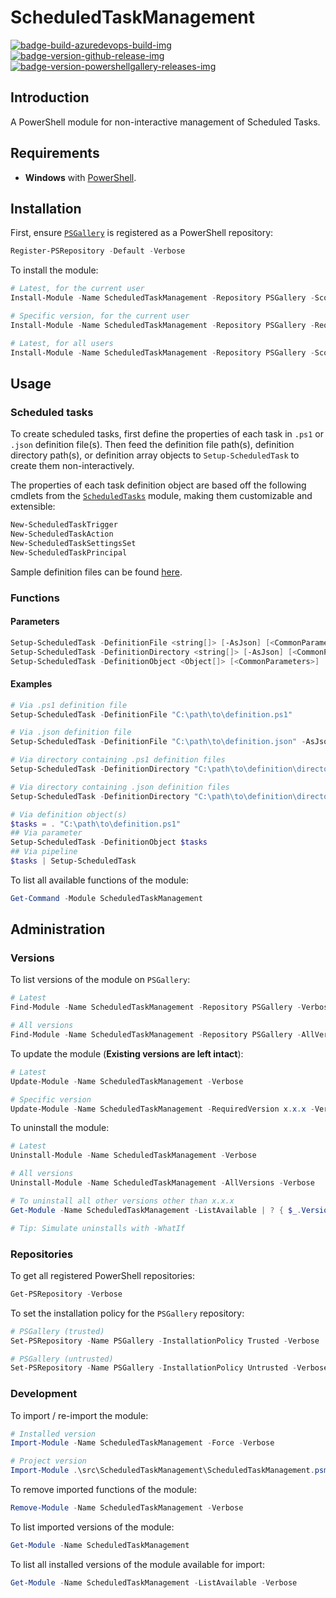 # ScheduledTaskManagement

[![badge-build-azuredevops-build-img][]][badge-build-azuredevops-build-src] [![badge-version-github-release-img][]][badge-version-github-release-src] [![badge-version-powershellgallery-releases-img][]][badge-version-powershellgallery-releases-src]

[badge-build-azuredevops-build-img]: https://img.shields.io/azure-devops/build/theohbrothers/ScheduledTaskManagement/8/master.svg?label=build&logo=azure-pipelines&style=flat-square
[badge-build-azuredevops-build-src]: https://dev.azure.com/theohbrothers/ScheduledTaskManagement/_build?definitionId=8
[badge-version-github-release-img]: https://img.shields.io/github/v/release/theohbrothers/ScheduledTaskManagement?style=flat-square
[badge-version-github-release-src]: https://github.com/theohbrothers/ScheduledTaskManagement/releases
[badge-version-powershellgallery-releases-img]: https://img.shields.io/powershellgallery/v/ScheduledTaskManagement?logo=powershell&logoColor=white&label=PSGallery&labelColor=&style=flat-square
[badge-version-powershellgallery-releases-src]: https://www.powershellgallery.com/packages/ScheduledTaskManagement/

## Introduction

A PowerShell module for non-interactive management of Scheduled Tasks.

## Requirements

* **Windows** with [PowerShell](https://docs.microsoft.com/en-us/powershell/scripting/install/installing-windows-powershell).

## Installation

First, ensure [`PSGallery`](https://www.powershellgallery.com/) is registered as a PowerShell repository:

```powershell
Register-PSRepository -Default -Verbose
```

To install the module:

```powershell
# Latest, for the current user
Install-Module -Name ScheduledTaskManagement -Repository PSGallery -Scope CurrentUser -Verbose

# Specific version, for the current user
Install-Module -Name ScheduledTaskManagement -Repository PSGallery -RequiredVersion x.x.x -Scope CurrentUser -Verbose

# Latest, for all users
Install-Module -Name ScheduledTaskManagement -Repository PSGallery -Scope AllUsers -Verbose
```

## Usage

### Scheduled tasks

To create scheduled tasks, first define the properties of each task in `.ps1` or `.json` definition file(s). Then feed the definition file path(s), definition directory path(s), or definition array objects to `Setup-ScheduledTask` to create them non-interactively.

The properties of each task definition object are based off the following cmdlets from the [`ScheduledTasks`](https://docs.microsoft.com/en-us/powershell/module/scheduledtasks) module, making them customizable and extensible:

```powershell
New-ScheduledTaskTrigger
New-ScheduledTaskAction
New-ScheduledTaskSettingsSet
New-ScheduledTaskPrincipal
```

Sample definition files can be found [here](docs/samples/definitions/scheduledtasks).

### Functions

#### Parameters

```powershell
Setup-ScheduledTask -DefinitionFile <string[]> [-AsJson] [<CommonParameters>]
Setup-ScheduledTask -DefinitionDirectory <string[]> [-AsJson] [<CommonParameters>]
Setup-ScheduledTask -DefinitionObject <Object[]> [<CommonParameters>]
```

#### Examples

```powershell
# Via .ps1 definition file
Setup-ScheduledTask -DefinitionFile "C:\path\to\definition.ps1"

# Via .json definition file
Setup-ScheduledTask -DefinitionFile "C:\path\to\definition.json" -AsJson

# Via directory containing .ps1 definition files
Setup-ScheduledTask -DefinitionDirectory "C:\path\to\definition\directory\"

# Via directory containing .json definition files
Setup-ScheduledTask -DefinitionDirectory "C:\path\to\definition\directory\" -AsJson

# Via definition object(s)
$tasks = . "C:\path\to\definition.ps1"
## Via parameter
Setup-ScheduledTask -DefinitionObject $tasks
## Via pipeline
$tasks | Setup-ScheduledTask
```

To list all available functions of the module:

```powershell
Get-Command -Module ScheduledTaskManagement
```

## Administration

### Versions

To list versions of the module on `PSGallery`:

```powershell
# Latest
Find-Module -Name ScheduledTaskManagement -Repository PSGallery -Verbose

# All versions
Find-Module -Name ScheduledTaskManagement -Repository PSGallery -AllVersions -Verbose
```

To update the module (**Existing versions are left intact**):

```powershell
# Latest
Update-Module -Name ScheduledTaskManagement -Verbose

# Specific version
Update-Module -Name ScheduledTaskManagement -RequiredVersion x.x.x -Verbose
```

To uninstall the module:

```powershell
# Latest
Uninstall-Module -Name ScheduledTaskManagement -Verbose

# All versions
Uninstall-Module -Name ScheduledTaskManagement -AllVersions -Verbose

# To uninstall all other versions other than x.x.x
Get-Module -Name ScheduledTaskManagement -ListAvailable | ? { $_.Version -ne 'x.x.x' } | % { Uninstall-Module -Name $_.Name -RequiredVersion $_.Version -Verbose }

# Tip: Simulate uninstalls with -WhatIf
```

### Repositories

To get all registered PowerShell repositories:

```powershell
Get-PSRepository -Verbose
```

To set the installation policy for the `PSGallery` repository:

```powershell
# PSGallery (trusted)
Set-PSRepository -Name PSGallery -InstallationPolicy Trusted -Verbose

# PSGallery (untrusted)
Set-PSRepository -Name PSGallery -InstallationPolicy Untrusted -Verbose
```

### Development

To import / re-import the module:

```powershell
# Installed version
Import-Module -Name ScheduledTaskManagement -Force -Verbose

# Project version
Import-Module .\src\ScheduledTaskManagement\ScheduledTaskManagement.psm1 -Force -Verbose
```

To remove imported functions of the module:

```powershell
Remove-Module -Name ScheduledTaskManagement -Verbose
```

To list imported versions of the module:

```powershell
Get-Module -Name ScheduledTaskManagement
```

To list all installed versions of the module available for import:

```powershell
Get-Module -Name ScheduledTaskManagement -ListAvailable -Verbose
```
